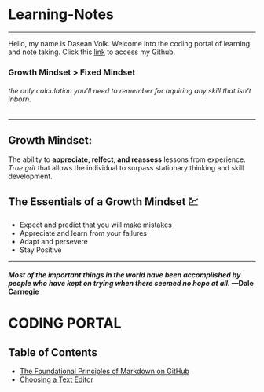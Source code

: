 # Learning-Notes
____
Hello, my name is Dasean Volk. Welcome into the coding portal of learning and note taking.
Click this [link](https://github.com/Cyber-Dust) to access my Github.

### Growth Mindset > Fixed Mindset
###### *the only calculation you'll need to remember for aquiring any skill that isn't inborn.*
----

## Growth Mindset:
The ability to **appreciate, relfect, and reassess** lessons from experience. *True grit* that allows the individual to surpass stationary thinking and skill development. 

## The Essentials of a Growth Mindset :chart:
 * Expect and predict that you will make mistakes
 * Appreciate and learn from your failures
 * Adapt and persevere 
 * Stay Positive
---
#### *Most of the important things in the world have been accomplished by people who have kept on trying when there seemed no hope at all.* —Dale Carnegie

# **CODING PORTAL**

## Table of Contents
* [The Foundational Principles of Markdown on GitHub](markdown.md)
* [Choosing a Text Editor](markdown2.md)

